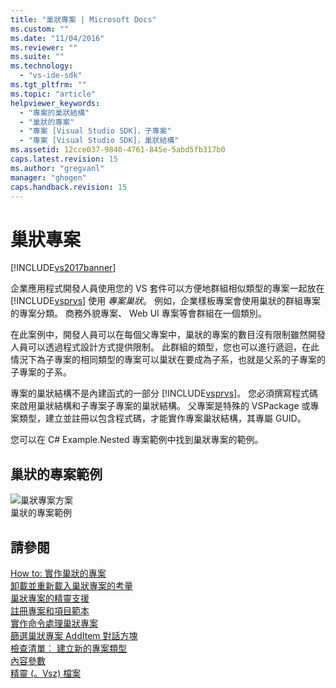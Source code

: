 ```yaml
---
title: "巢狀專案 | Microsoft Docs"
ms.custom: ""
ms.date: "11/04/2016"
ms.reviewer: ""
ms.suite: ""
ms.technology: 
  - "vs-ide-sdk"
ms.tgt_pltfrm: ""
ms.topic: "article"
helpviewer_keywords: 
  - "專案的巢狀結構"
  - "巢狀的專案"
  - "專案 [Visual Studio SDK]，子專案"
  - "專案 [Visual Studio SDK]，巢狀結構"
ms.assetid: 12cce037-9840-4761-845e-5abd5fb317b0
caps.latest.revision: 15
ms.author: "gregvanl"
manager: "ghogen"
caps.handback.revision: 15
---
```

# 巢狀專案
[!INCLUDE[vs2017banner](../../code-quality/includes/vs2017banner.md)]

企業應用程式開發人員使用您的 VS 套件可以方便地群組相似類型的專案一起放在 [!INCLUDE[vsprvs](../../code-quality/includes/vsprvs_md.md)] 使用 *專案巢狀*。 例如，企業樣板專案會使用巢狀的群組專案的專案分類。 商務外貌專案、 Web UI 專案等會群組在一個類別。  
  
 在此案例中，開發人員可以在每個父專案中，巢狀的專案的數目沒有限制雖然開發人員可以透過程式設計方式提供限制。 此群組的類型，您也可以進行遞迴，在此情況下為子專案的相同類型的專案可以巢狀在要成為子系，也就是父系的子專案的子專案的子系。  
  
 專案的巢狀結構不是內建函式的一部分 [!INCLUDE[vsprvs](../../code-quality/includes/vsprvs_md.md)]。 您必須撰寫程式碼來啟用巢狀結構和子專案子專案的巢狀結構。 父專案是特殊的 VSPackage 或專案類型，建立並註冊以包含程式碼，才能實作專案巢狀結構，其專屬 GUID。  
  
 您可以在 C\# Example.Nested 專案範例中找到巢狀專案的範例。  
  
## 巢狀的專案範例  
 ![巢狀專案方案](../../extensibility/internals/media/vsnestedprojects.gif "vsNestedProjects")  
巢狀的專案範例  
  
## 請參閱  
 [How to: 實作巢狀的專案](../../extensibility/internals/how-to-implement-nested-projects.md)   
 [卸載並重新載入巢狀專案的考量](../../extensibility/internals/considerations-for-unloading-and-reloading-nested-projects.md)   
 [巢狀專案的精靈支援](../../extensibility/internals/wizard-support-for-nested-projects.md)   
 [註冊專案和項目範本](../../extensibility/internals/registering-project-and-item-templates.md)   
 [實作命令處理巢狀專案](../../extensibility/internals/implementing-command-handling-for-nested-projects.md)   
 [篩選巢狀專案 AddItem 對話方塊](../../extensibility/internals/filtering-the-additem-dialog-box-for-nested-projects.md)   
 [檢查清單︰ 建立新的專案類型](../../extensibility/internals/checklist-creating-new-project-types.md)   
 [內容參數](../../extensibility/internals/context-parameters.md)   
 [精靈 \(。Vsz\) 檔案](../../extensibility/internals/wizard-dot-vsz-file.md)